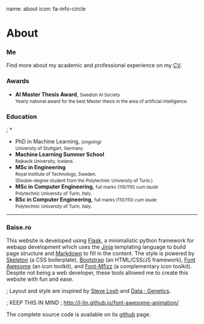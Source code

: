 name: about
icon: fa-info-circle

# About

### Me

Find more about my academic and professional experience on my [<span
class="icon fa fa-file-pdf-o fa-lg"></span> CV][cv].

[cv]: /static/docs/cv_baisero.pdf

### Awards

 * <span class="icon fa-li fa fa-dot-circle-o fa-fw"></span> 
 **AI Master Thesis Award**, <small>Swedish AI Society</small> <br>
 <small>Yearly national award for the best Master thesis in the area of
 artificial intelligence.</small>

### Education

 ; * <span class="icon fa-li fa fa-spinner fa-pulse fa-fw"></span> 
 * <span class="icon fa-li fa fa-spinner fa-spin fa-fw"></span> 
 PhD in Machine Learning, <small>*(ongoing)*</small> <br>
 <small>University of Stuttgart, Germany.</small>
 * <span class="icon fa-li fa fa-dot-circle-o fa-fw"></span> 
 **Machine Learning Summer School** <br>
 <small>Rejkavik University, Iceland.</small>
 * <span class="icon fa-li fa fa-dot-circle-o fa-fw"></span> 
 **MSc in Engineering** <br>
 <small>Royal Institute of Technology, Sweden.</small> <br>
 <small>(Double-degree student from the Polytechnic University of Turin.)</small> <br>
 * <span class="icon fa-li fa fa-dot-circle-o fa-fw"></span> 
 **MSc in Computer Engineering**, <small>full marks (110/110) *cum laude*</small> <br>
 <small>Polytechnic University of Turin, Italy.</small>
 * <span class="icon fa-li fa fa-dot-circle-o fa-fw"></span> 
 **BSc in Computer Engineering**, <small>full marks (110/110) *cum laude*</small> <br>
 <small>Polytechnic University of Turin, Italy.</small>

---

### Baise.ro

This website is developed using [Flask][flask], a minimalistic python framework
for webapp development which uses the [Jinja][jinja] templating language to
build page structure and [Markdown][markdown] to fill in the content.  The
style is powered by [Skeleton][skeleton] (a CSS boilerplate),
[Bootstrap][bootstrap] (an HTML/CSS/JS framework), [Font Awesome][fontawesome]
(an icon toolkit), and [Font-Mfizz][fontmfizz] (a complementary icon toolkit).
Despite not being a web developer, these tools allowed me to create this
website with fun and ease.

; Layout and style are inspired by [Steve Losh][slosh] and [Data
; Genetics][datagen].

; KEEP THIS IN MIND
; http://l-lin.github.io/font-awesome-animation/

The complete source code is available on its [<span class="icon fa fa-github-alt
fa-lg"></span> github][github] page.

[flask]: http://flask.pocoo.org "Flask"
[jekyll]: http://jekyllrb.com "Jekyll"
[skeleton]: http://getskeleton.com/ "Skeleton"
[bootstrap]: http://getbootstrap.com "Bootstrap"
[fontawesome]: http://fortawesome.github.io/Font-Awesome/ "Font Awesome"
[fontmfizz]: http://fizzed.com/oss/font-mfizz
[markdown]: http://daringfireball.net/projects/markdown/syntax "Markdown"
[liquid]: http://liquidmarkup.org "Liquid"
[jinja]: http://jinja.pocoo.org "Jinja"
[slosh]: https://stevelosh.com "Steve Losh"
[datagen]: http://datagenetics.com/blog "Data Genetics"
[github]: https://github.com/abaisero/baise.ro "Baise.ro repository"
